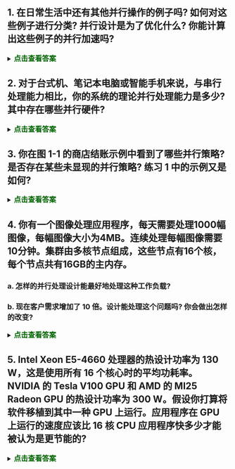 ## 1. 在日常生活中还有其他并行操作的例子吗? 如何对这些例子进行分类? 并行设计是为了优化什么? 你能计算出这些例子的并行加速吗?

<details>
  <summary><font size="3" color="darkgreen"><b>点击查看答案</b></font></summary>
    
   还没写呢

</details>

## 2. 对于台式机、笔记本电脑或智能手机来说，与串行处理能力相比，你的系统的理论并行处理能力是多少? 其中存在哪些并行硬件?

<details>
  <summary><font size="3" color="darkgreen"><b>点击查看答案</b></font></summary>
    
   还没写呢

</details>

## 3. 你在图 1-1 的商店结账示例中看到了哪些并行策略? 是否存在某些未显现的并行策略? 练习 1 中的示例又是如何?

<details>
  <summary><font size="3" color="darkgreen"><b>点击查看答案</b></font></summary>
    
   还没写呢

</details>

## 4. 你有一个图像处理应用程序，每天需要处理1000幅图像，每幅图像大小为4MB。连续处理每幅图像需要10分钟。集群由多核节点组成，这些节点有16个核，每个节点共有16GB的主内存。

### a. 怎样的并行处理设计能最好地处理这种工作负载?

### b. 现在客户需求增加了 10 倍。设计能处理这个问题吗? 你会做出怎样的改变?

<details>
  <summary><font size="3" color="darkgreen"><b>点击查看答案</b></font></summary>
    
   还没写呢

</details>

## 5. Intel Xeon E5-4660 处理器的热设计功率为 130 W，这是使用所有 16 个核心时的平均功耗率。NVIDIA 的 Tesla V100 GPU 和 AMD 的 MI25 Radeon GPU 的热设计功率为 300 W。假设你打算将软件移植到其中一种 GPU 上运行。应用程序在 GPU 上运行的速度应该比 16 核 CPU 应用程序快多少才能被认为是更节能的?

<details>
  <summary><font size="3" color="darkgreen"><b>点击查看答案</b></font></summary>
    
   还没写呢

</details>
